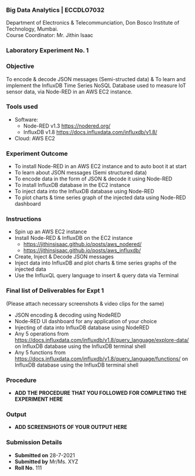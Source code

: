 ### Big Data Analytics | ECCDLO7032 
Department of Electronics & Telecommunciation, 
Don Bosco Institute of Technology, Mumbai.  
Course Coordinator: Mr. Jithin Isaac

### Laboratory Experiment No. 1
 
### Objective  
To encode & decode JSON messages (Semi-structed data) & To learn and implement the InfluxDB Time Series NoSQL Database used to measure IoT sensor data, via Node-RED in an AWS EC2 instance.

### Tools used  
- Software: 
  - Node-RED v1.3 https://nodered.org/
  - InfluxDB v1.8 https://docs.influxdata.com/influxdb/v1.8/
- Cloud: AWS EC2

### Experiment Outcome
- To install Node-RED in an AWS EC2 instance and to auto boot it at start
- To learn about JSON messages (Semi structured data)
- To encode data in the form of JSON & decode it using Node-RED
- To install InfluxDB database in the EC2 instance
- To inject data into the InfluxDB database using Node-RED
- To plot charts & time series graph of the injected data using Node-RED dashboard

### Instructions

- Spin up an AWS EC2 instance
- Install Node-RED & InfluxDB on the EC2 instance
  - https://jithinsisaac.github.io/posts/aws_nodered/
  - https://jithinsisaac.github.io/posts/aws_influxdb/
- Create, Inject & Decode JSON messages
- Inject data into InfluxDB and plot charts & time series graphs of the injected data
- Use the InfluxQL query language to insert & query data via Terminal

### Final list of Deliverables for Expt 1 
(Please attach necessary screenshots & video clips for the same)

- JSON encoding & decoding using NodeRED
- Node-RED UI dashboard for any application of your choice
- Injecting of data into InfluxDB database using NodeRED
- Any 5 operations from https://docs.influxdata.com/influxdb/v1.8/query_language/explore-data/ on InfluxDB database using the InfluxDB terminal shell
- Any 5 functions from  https://docs.influxdata.com/influxdb/v1.8/query_language/functions/ on InfluxDB database using the InfluxDB terminal shell

### Procedure 
- **ADD THE PROCEDURE THAT YOU FOLLOWED FOR COMPLETING THE EXPERIMENT HERE**

### Output
- **ADD SCREENSHOTS OF YOUR OUTPUT HERE**  

### Submission Details
- **Submitted on** 28-7-2021
- **Submitted by** Mr/Ms. XYZ
- **Roll No.** 111
